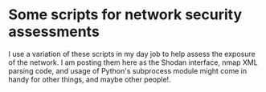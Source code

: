 # Some scripts for network security assessments

I use a variation of these scripts in my day job to
help assess the exposure of the network.  I am posting
them here as the Shodan interface, nmap XML parsing
code, and usage of Python's subprocess module
might come in handy for other things, and maybe other people!.
